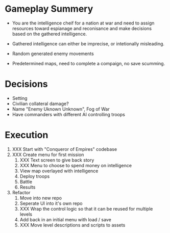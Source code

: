 
# Gameplay Summery

* You are the intelligence cheif for a nation at war and need to assign resources toward espianage and reconisance and make decisions based on the gathered intelligence.

* Gathered intelligence can either be imprecise, or intetionally misleading.

* Random generated enemy movements

* Predetermined maps, need to complete a compaign, no save scumming. 

# Decisions

* Setting
* Civilian collateral damage?
* Name "Enemy Uknown Unknown", Fog of War
* Have commanders with different AI controlling troops

# Execution

1. XXX Start with "Conqueror of Empires" codebase
2. XXX Create menu for first mission
    1. XXX Text screen to give back story
    2. XXX Menu to choose to spend money on intelligence
    3. View map overlayed with intelligence
    4. Deploy troops
    5. Battle
    6. Results
3. Refactor
    1. Move into new repo
    2. Seperate UI into it's own repo
    3. XXX Wrap the control logic so that it can be reused for multiple levels
    4. Add back in an initial menu with load / save
    5. XXX Move level descriptions and scripts to assets
